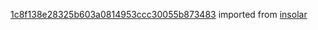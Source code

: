 [1c8f138e28325b603a0814953ccc30055b873483](https://github.com/insolar/insolar/commit/1c8f138e28325b603a0814953ccc30055b873483) imported from [insolar](https://github.com/insolar/insolar)
